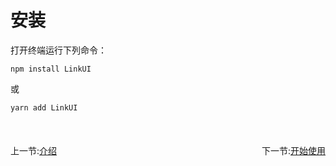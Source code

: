 # 安装

打开终端运行下列命令：

```
npm install LinkUI
```

或

```
yarn add LinkUI
```

<br>
<div style='display:flex;justify-content:space-between;margin:20px 0 '>
<div>上一节:<a href='#/doc/intro'>介绍</a></div>
<div>下一节:<a href='#/doc/start'>开始使用</a></div>  
</div>